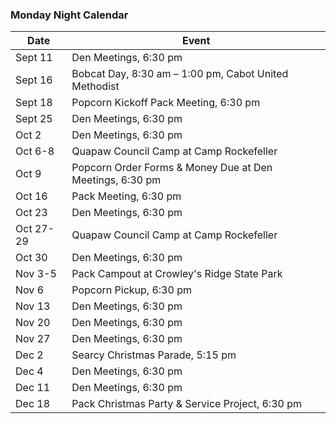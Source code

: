 ### Monday Night Calendar

Date  | Event 
----- | -----
Sept 11 | Den Meetings, 6:30 pm 
Sept 16 | Bobcat Day, 8:30 am – 1:00 pm, Cabot United Methodist 
Sept 18 | Popcorn Kickoff Pack Meeting, 6:30 pm
Sept 25 | Den Meetings, 6:30 pm
Oct 2 | Den Meetings, 6:30 pm
Oct 6-8 | Quapaw Council Camp at Camp Rockefeller
Oct 9 | Popcorn Order Forms & Money Due at Den Meetings, 6:30 pm
Oct 16 | Pack Meeting, 6:30 pm
Oct 23 | Den Meetings, 6:30 pm
Oct 27-29 | Quapaw Council Camp at Camp Rockefeller
Oct 30 | Den Meetings, 6:30 pm
Nov 3-5 | Pack Campout at Crowley's Ridge State Park
Nov 6 | Popcorn Pickup, 6:30 pm
Nov 13 | Den Meetings, 6:30 pm
Nov 20 | Den Meetings, 6:30 pm
Nov 27 | Den Meetings, 6:30 pm
Dec 2 | Searcy Christmas Parade, 5:15 pm
Dec 4 | Den Meetings, 6:30 pm
Dec 11 | Den Meetings, 6:30 pm
Dec 18 | Pack Christmas Party & Service Project, 6:30 pm
